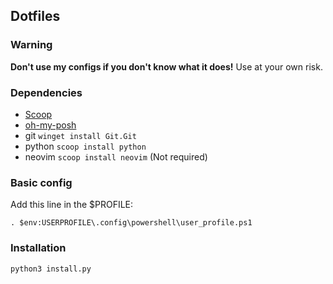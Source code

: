## Dotfiles

### Warning

**Don't use my configs if you don't know what it does!** Use at your own risk.

### Dependencies

- [Scoop](https://scoop.sh/)
- [oh-my-posh](https://ohmyposh.dev/)
- git `winget install Git.Git`
- python `scoop install python`
- neovim `scoop install neovim` (Not required)

### Basic config

Add this line in the $PROFILE:

```
. $env:USERPROFILE\.config\powershell\user_profile.ps1
```

### Installation

`python3 install.py`
